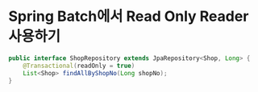 # Spring Batch에서 Read Only Reader 사용하기


```java
public interface ShopRepository extends JpaRepository<Shop, Long> {
    @Transactional(readOnly = true)
    List<Shop> findAllByShopNo(Long shopNo);
}
```